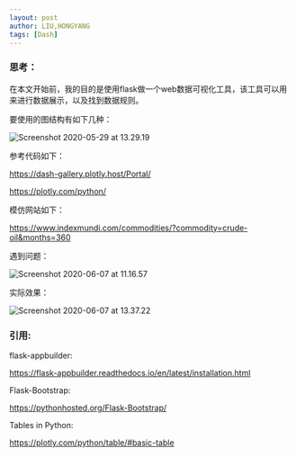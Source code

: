 ```yaml
---
layout: post
author: LIU,HONGYANG
tags: [Dash]
---
```








### 思考：

在本文开始前，我的目的是使用flask做一个web数据可视化工具，该工具可以用来进行数据展示，以及找到数据规则。



要使用的图结构有如下几种：

![Screenshot 2020-05-29 at 13.29.19](https://tva1.sinaimg.cn/large/007S8ZIlgy1gfipg4hzuxj31dm0p013j.jpg)



参考代码如下：

https://dash-gallery.plotly.host/Portal/



https://plotly.com/python/





模仿网站如下：

https://www.indexmundi.com/commodities/?commodity=crude-oil&months=360





遇到问题：



![Screenshot 2020-06-07 at 11.16.57](https://tva1.sinaimg.cn/large/007S8ZIlgy1gfjkohsi4jj30vc0qewja.jpg)





实际效果：



![Screenshot 2020-06-07 at 13.37.22](https://tva1.sinaimg.cn/large/007S8ZIlgy1gfjodt428rj31ib0u0dvn.jpg)





### 引用:



flask-appbuilder:

https://flask-appbuilder.readthedocs.io/en/latest/installation.html



Flask-Bootstrap:

https://pythonhosted.org/Flask-Bootstrap/



Tables in Python:

https://plotly.com/python/table/#basic-table